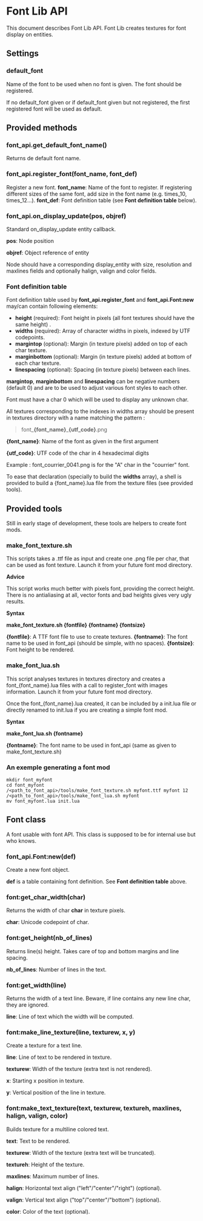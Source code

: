 # Font Lib API
This document describes Font Lib API. Font Lib creates textures for font display on entities.

## Settings
### default_font
Name of the font to be used when no font is given. The font should be registered.

If no default\_font given or if default\_font given but not registered, the first registered font will be used as default.

## Provided methods

### font_api.get_default_font_name()
Returns de default font name.

### font_api.register_font(font_name, font_def)
Register a new font.
**font_name**: Name of the font to register. If registering different sizes of the same font, add size in the font name (e.g. times_10, times_12...).
**font_def**: Font definition table (see **Font definition table** below).

### font_api.on_display_update(pos, objref)
Standard on_display_update entity callback.

**pos**: Node position

**objref**: Object reference of entity

Node should have a corresponding display_entity with size, resolution and maxlines fields and optionally halign, valign and color fields.

### Font definition table
Font definition table used by **font_api.register_font** and **font\_api.Font:new** may/can contain following elements:

* **height** (required): Font height in pixels (all font textures should have the same height) .
* **widths** (required): Array of character widths in pixels, indexed by UTF codepoints.
* **margintop** (optional): Margin (in texture pixels) added on top of each char texture.
* **marginbottom** (optional): Margin (in texture pixels) added at bottom of each char texture.
* **linespacing** (optional): Spacing (in texture pixels) between each lines.

**margintop**, **marginbottom** and **linespacing** can be negative numbers (default 0) and are to be used to adjust various font styles to each other.

Font must have a char 0 which will be used to display any unknown char.

All textures corresponding to the indexes in widths array should be present in textures directory with a name matching the pattern :

> font\_**{font_name}**_**{utf_code}**.png

**{font\_name}**: Name of the font as given in the first argument

**{utf\_code}**: UTF code of the char in 4 hexadecimal digits

Example : font_courrier_0041.png is for the "A" char in the "courrier" font.

To ease that declaration (specially to build the **widths** array), a shell is provided to build a {font\_name}.lua file from the texture files (see provided tools).

## Provided tools

Still in early stage of development, these tools are helpers to create font mods.

### make_font_texture.sh

This scripts takes a .ttf file as input and create one .png file per char, that can be used as font texture. Launch it from your future font mod directory. 

__Advice__

This script works much better with pixels font, providing the correct height. There is no antialiasing at all, vector fonts and bad heights gives very ugly results.

__Syntax__

**make\_font\_texture.sh {fontfile} {fontname} {fontsize}**

**{fontfile}**: A TTF font file to use to create textures.
**{fontname}**: The font name to be used in font_api (should be simple, with no spaces).
**{fontsize}**: Font height to be rendered.

### make_font_lua.sh

This script analyses textures in textures directory and creates a font\_{font\_name}.lua files with a call to register_font with images information. Launch it from your future font mod directory.

Once the font\_{font\_name}.lua created, it can be included by a init.lua file or directly renamed to init.lua if you are creating a simple font mod.

__Syntax__

**make\_font_lua.sh {fontname}**

**{fontname}**: The font name to be used in font_api (same as given to make\_font\_texture.sh)

### An exemple generating a font mod

    mkdir font_myfont
    cd font_myfont
    /<path_to_font_api>/tools/make_font_texture.sh myfont.ttf myfont 12
    /<path_to_font_api>/tools/make_font_lua.sh myfont
    mv font_myfont.lua init.lua

## Font class
A font usable with font API. This class is supposed to be for internal use but who knows.

### font\_api.Font:new(def)
Create a new font object. 

**def** is a table containing font definition. See **Font definition table** above.

### font:get_char_width(char)
Returns the width of char **char** in texture pixels.

**char**: Unicode codepoint of char.

### font:get_height(nb_of_lines)
Returns line(s) height. Takes care of top and bottom margins and line spacing.

**nb_of_lines**: Number of lines in the text.

### font:get_width(line)

Returns the width of a text line. Beware, if line contains any new line char, they are ignored.

**line**: Line of text which the width will be computed.

### font:make_line_texture(line, texturew, x, y)
Create a texture for a text line.

**line**: Line of text to be rendered in texture.

**texturew**: Width of the texture (extra text is not rendered).

**x**: Starting x position in texture.

**y**: Vertical position of the line in texture.

### font:make_text_texture(text, texturew, textureh, maxlines, halign, valign, color)
Builds texture for a multiline colored text.

**text**: Text to be rendered.

**texturew**: Width of the texture (extra text will be truncated).

**textureh**: Height of the texture.

**maxlines**: Maximum number of lines.

**halign**: Horizontal text align ("left"/"center"/"right") (optional).

**valign**: Vertical text align ("top"/"center"/"bottom") (optional).

**color**: Color of the text (optional).


